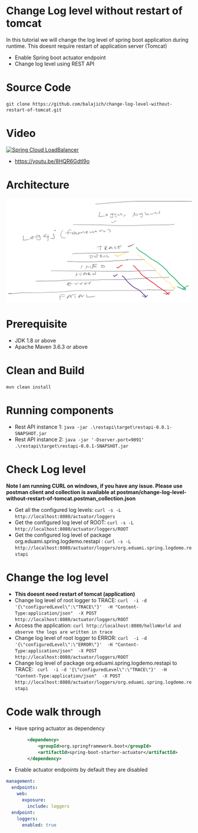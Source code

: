 # Change Log level without restart of tomcat
In this tutorial we will change the log level of spring boot application during runtime. This doesnt require restart 
of application server (Tomcat)
- Enable Spring boot actuator endpoint
- Change log level using REST API
# Source Code 
    git clone https://github.com/balajich/change-log-level-without-restart-of-tomcat.git
# Video
[![Spring Cloud LoadBalancer](https://img.youtube.com/vi/8HQR6GdtI9o/0.jpg)](https://www.youtube.com/watch?v=8HQR6GdtI9o)
- https://youtu.be/8HQR6GdtI9o
# Architecture
![architecture](architecture.png "architecture")
# Prerequisite
- JDK 1.8 or above
- Apache Maven 3.6.3 or above
# Clean and Build
    mvn clean install
# Running components
- Rest API instance 1: ``` java -jar .\restapi\target\restapi-0.0.1-SNAPSHOT.jar ``` 
- Rest API instance 2: ``` java -jar '-Dserver.port=9091' .\restapi\target\restapi-0.0.1-SNAPSHOT.jar ``` 
# Check Log level 
**Note I am running CURL on windows, if you have any issue. Please use postman client and collection is available 
at postman/change-log-level-without-restart-of-tomcat.postman_collection.json**
- Get all the configured log levels: ``` curl -s -L  http://localhost:8080/actuator/loggers ``` 
- Get the configured log level of ROOT: ``` curl -s -L  http://localhost:8080/actuator/loggers/ROOT ```
- Get the configured log level of package org.eduami.spring.logdemo.restapi : ``` curl -s -L  http://localhost:8080/actuator/loggers/org.eduami.spring.logdemo.restapi ```
# Change the log level
-  **This doesnt need restart of tomcat (application)**
- Change log level of root logger to TRACE:  ``` curl  -i -d '{\"configuredLevel\":\"TRACE\"}'  -H "Content-Type:application/json"  -X POST  http://localhost:8080/actuator/loggers/ROOT ```
- Access the application:  ``` curl http://localhost:8080/helloWorld and observe the logs are written in trace ```
- Change log level of root logger to ERROR: ``` curl  -i -d '{\"configuredLevel\":\"ERROR\"}'  -H "Content-Type:application/json"  -X POST  http://localhost:8080/actuator/loggers/ROOT ```
- Change log level of package org.eduami.spring.logdemo.restapi to TRACE: ```  curl  -i -d '{\"configuredLevel\":\"TRACE\"}'  -H "Content-Type:application/json"  -X POST  http://localhost:8080/actuator/loggers/org.eduami.spring.logdemo.restapi ```
# Code walk through
- Have spring actuator as dependency

```xml
        <dependency>
            <groupId>org.springframework.boot</groupId>
            <artifactId>spring-boot-starter-actuator</artifactId>
        </dependency>
```
- Enable actuator endpoints by default they are disabled

```yaml
management:
  endpoints:
    web:
      exposure:
        include: loggers
  endpoint:
    loggers:
      enabled: true
```